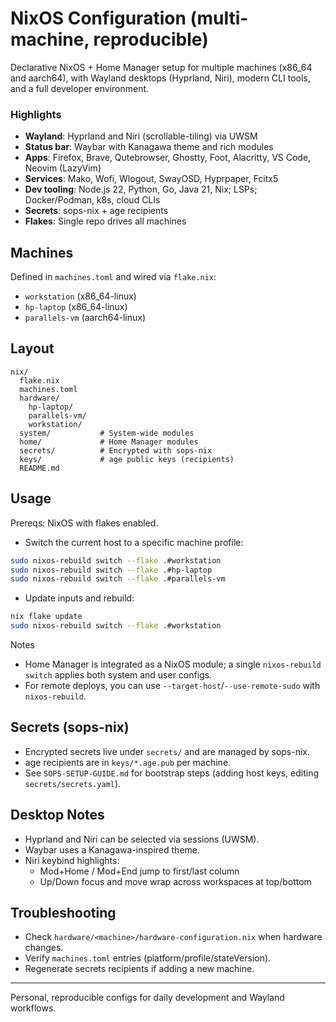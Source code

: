 # NixOS Configuration (multi-machine, reproducible)

Declarative NixOS + Home Manager setup for multiple machines (x86_64 and aarch64), with Wayland desktops (Hyprland, Niri), modern CLI tools, and a full developer environment.

### Highlights
- **Wayland**: Hyprland and Niri (scrollable-tiling) via UWSM
- **Status bar**: Waybar with Kanagawa theme and rich modules
- **Apps**: Firefox, Brave, Qutebrowser, Ghostty, Foot, Alacritty, VS Code, Neovim (LazyVim)
- **Services**: Mako, Wofi, Wlogout, SwayOSD, Hyprpaper, Fcitx5
- **Dev tooling**: Node.js 22, Python, Go, Java 21, Nix; LSPs; Docker/Podman, k8s, cloud CLIs
- **Secrets**: sops-nix + age recipients
- **Flakes**: Single repo drives all machines

## Machines
Defined in `machines.toml` and wired via `flake.nix`:
- `workstation` (x86_64-linux)
- `hp-laptop` (x86_64-linux)
- `parallels-vm` (aarch64-linux)

## Layout
```text
nix/
  flake.nix
  machines.toml
  hardware/
    hp-laptop/
    parallels-vm/
    workstation/
  system/           # System-wide modules
  home/             # Home Manager modules
  secrets/          # Encrypted with sops-nix
  keys/             # age public keys (recipients)
  README.md
```

## Usage
Prereqs: NixOS with flakes enabled.

- Switch the current host to a specific machine profile:
```bash
sudo nixos-rebuild switch --flake .#workstation
sudo nixos-rebuild switch --flake .#hp-laptop
sudo nixos-rebuild switch --flake .#parallels-vm
```

- Update inputs and rebuild:
```bash
nix flake update
sudo nixos-rebuild switch --flake .#workstation
```

Notes
- Home Manager is integrated as a NixOS module; a single `nixos-rebuild switch` applies both system and user configs.
- For remote deploys, you can use `--target-host`/`--use-remote-sudo` with `nixos-rebuild`.

## Secrets (sops-nix)
- Encrypted secrets live under `secrets/` and are managed by sops-nix.
- age recipients are in `keys/*.age.pub` per machine.
- See `SOPS-SETUP-GUIDE.md` for bootstrap steps (adding host keys, editing `secrets/secrets.yaml`).

## Desktop Notes
- Hyprland and Niri can be selected via sessions (UWSM).
- Waybar uses a Kanagawa-inspired theme.
- Niri keybind highlights:
  - Mod+Home / Mod+End jump to first/last column
  - Up/Down focus and move wrap across workspaces at top/bottom

## Troubleshooting
- Check `hardware/<machine>/hardware-configuration.nix` when hardware changes.
- Verify `machines.toml` entries (platform/profile/stateVersion).
- Regenerate secrets recipients if adding a new machine.

---
Personal, reproducible configs for daily development and Wayland workflows.